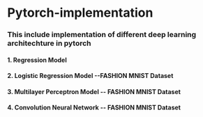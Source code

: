 # Pytorch-implementation
### This include implementation of different deep learning architechture in pytorch
#### 1. Regression Model
#### 2. Logistic Regression Model --FASHION MNIST Dataset
#### 3. Multilayer Perceptron Model -- FASHION MNIST Dataset
#### 4. Convolution Neural Network -- FASHION MNIST Dataset 
